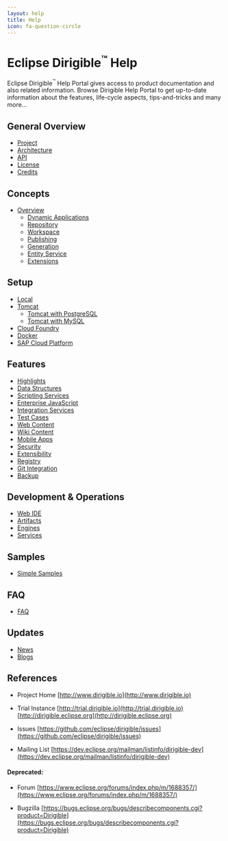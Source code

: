 ```yaml
---
layout: help
title: Help
icon: fa-question-circle
---
```


Eclipse Dirigible<sup>&trade;</sup> Help
===

Eclipse Dirigible<sup>&trade;</sup> Help Portal gives access to product documentation and also related information.
Browse Dirigible Help Portal to get up-to-date information about the features, life-cycle aspects, tips-and-tricks and many more...

General Overview
---

* [Project](project.html)
* [Architecture](architecture.html)
* [API](api/index.html)
* [License](license.html)
* [Credits](credits.html)


Concepts
---

* [Overview](concepts.html)
  * [Dynamic Applications](concepts_dynamic_applications.html)
  * [Repository](concepts_repository.html)
  * [Workspace](concepts_workspace.html)
  * [Publishing](concepts_publishing.html)
  * [Generation](concepts_generation.html)
  * [Entity Service](concepts_entity_service.html)
  * [Extensions](concepts_extensions.html)

Setup
---

* [Local](setup_desktop.html)
* [Tomcat](setup_tomcat.html)
  * [Tomcat with PostgreSQL](setup_tomcat_postgresql.html)
  * [Tomcat with MySQL](setup_tomcat_mysql.html)
* [Cloud Foundry](setup_cloudfoundry.html)
* [Docker](setup_docker.html)
* [SAP Cloud Platform](setup_sapcp.html)

Features
---

* [Highlights](features.html)
* [Data Structures](data_structures.html)
* [Scripting Services](scripting_services.html)
* [Enterprise JavaScript](../api/index.html)
* [Integration Services](../help2/integration_services.html)
* [Test Cases](test_cases.html)
* [Web Content](web_content.html)
* [Wiki Content](wiki_content.html)
* [Mobile Apps](mobile_apps.html)
* [Security](security.html)
* [Extensibility](extension_definitions.html)
* [Registry](registry.html)
* [Git Integration](git.html)
* [Backup](backup.html)

Development & Operations
---

* [Web IDE](ide.html)
* [Artifacts](artifacts.html)
* [Engines](engines.html)
* [Services](services.html)

Samples
---

* [Simple Samples](../samples/index.html)

FAQ
---
* [FAQ](faq.html)


Updates
---

* [News](/news.html)
* [Blogs](/blogs.html)

References
---

- Project Home
[http://www.dirigible.io](http://www.dirigible.io)

- Trial Instance
[http://trial.dirigible.io](http://trial.dirigible.io)
[http://dirigible.eclipse.org](http://dirigible.eclipse.org)

- Issues
[https://github.com/eclipse/dirigible/issues](https://github.com/eclipse/dirigible/issues)

- Mailing List
[https://dev.eclipse.org/mailman/listinfo/dirigible-dev](https://dev.eclipse.org/mailman/listinfo/dirigible-dev)


#### Deprecated:

- Forum
[https://www.eclipse.org/forums/index.php/m/1688357/](https://www.eclipse.org/forums/index.php/m/1688357/)

- Bugzilla
[https://bugs.eclipse.org/bugs/describecomponents.cgi?product=Dirigible](https://bugs.eclipse.org/bugs/describecomponents.cgi?product=Dirigible)
